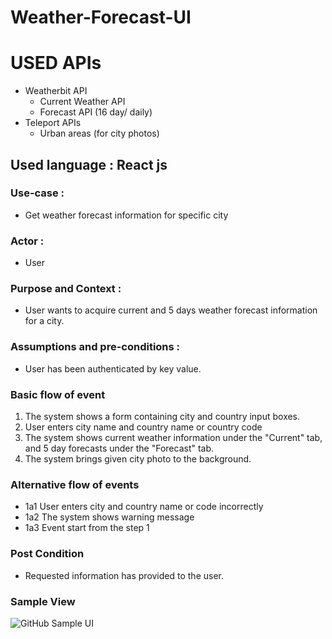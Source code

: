 # Weather-Forecast-UI
# USED APIs 
 * Weatherbit API
   * Current Weather API
   * Forecast API (16 day/ daily)
 * Teleport APIs
   * Urban areas (for city photos)
## Used language : React js
### Use-case : 
  * Get weather forecast information for specific city
### Actor : 
  * User
### Purpose and Context : 
  * User wants to acquire current and 5 days weather forecast information for a city.
### Assumptions and pre-conditions : 
  * User has been authenticated by key value.
### Basic flow of event
  1. The system shows a form containing city and country input boxes.
  2. User enters city name and country name or country code
  3. The system shows current weather information under the "Current" tab, and 5 day  forecasts under the "Forecast" tab.
  4. The system brings given city photo to the background.
### Alternative flow of events
  * 1a1 User enters city and country name or code incorrectly
  * 1a2 The system shows warning message
  * 1a3 Event start from the step 1
  
### Post Condition 
  * Requested information has provided to the user.

### Sample View 
![GitHub Sample UI](Assets/sampleCurrentWeather.PNG)


